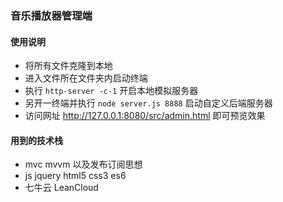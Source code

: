 ### 音乐播放器管理端
#### 使用说明
- 将所有文件克隆到本地
- 进入文件所在文件夹内启动终端
- 执行 `http-server -c-1` 开启本地模拟服务器
- 另开一终端并执行 `node server.js 8888` 启动自定义后端服务器 
- 访问网址 http://127.0.0.1:8080/src/admin.html 即可预览效果

#### 用到的技术栈
- mvc mvvm 以及发布订阅思想
- js jquery html5 css3 es6
- 七牛云 LeanCloud